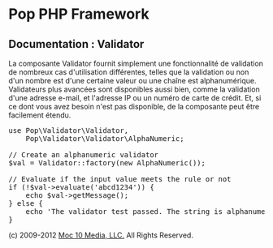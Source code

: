 Pop PHP Framework
=================

Documentation : Validator
-------------------------

La composante Validator fournit simplement une fonctionnalité de validation de nombreux cas d'utilisation différentes, telles que la validation ou non d'un nombre est d'une certaine valeur ou une chaîne est alphanumérique. Validateurs plus avancées sont disponibles aussi bien, comme la validation d'une adresse e-mail, et l'adresse IP ou un numéro de carte de crédit. Et, si ce dont vous avez besoin n'est pas disponible, de la composante peut être facilement étendu.

<pre>
use Pop\Validator\Validator,
    Pop\Validator\Validator\AlphaNumeric;

// Create an alphanumeric validator
$val = Validator::factory(new AlphaNumeric());

// Evaluate if the input value meets the rule or not
if (!$val->evaluate('abcd1234')) {
    echo $val->getMessage();
} else {
    echo 'The validator test passed. The string is alphanumeric.';
}
</pre>

(c) 2009-2012 [Moc 10 Media, LLC.](http://www.moc10media.com) All Rights Reserved.
